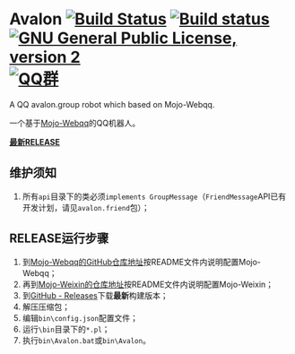 # Avalon [![Build Status](https://travis-ci.org/Ray-Eldath/Avalon.svg?branch=master)](https://travis-ci.org/Ray-Eldath/Avalon)    [![Build status](https://ci.appveyor.com/api/projects/status/wathx1whvj24y44p?svg=true)](https://ci.appveyor.com/project/Ray-Eldath/avalon)    [![GNU General Public License, version 2](https://img.shields.io/badge/license-GNU%202.0-yellow.svg)](https://www.gnu.org/licenses/gpl-2.0.html)    [![QQ群](https://img.shields.io/badge/QQ%E7%BE%A4-ProgramLeague-blue.svg)](https://jq.qq.com/?_wv=1027&k=46GveNI)
A QQ avalon.group robot which based on Mojo-Webqq.

一个基于[Mojo-Webqq](https://github.com/sjdy521/Mojo-Webqq)的QQ机器人。

**[最新RELEASE](https://github.com/Ray-Eldath/Avalon/releases/latest)**

## 维护须知

1. 所有```api```目录下的类必须```implements GroupMessage```（``FriendMessage``API已有开发计划，请见``avalon.friend``包）；

## RELEASE运行步骤
1. 到[Mojo-Webqq的GitHub仓库地址](https://github.com/sjdy521/Mojo-Webqq)按README文件内说明配置Mojo-Webqq；
2. 再到[Mojo-Weixin的仓库地址](https://github.com/sjdy521/Mojo-Weixin)按README文件内说明配置Mojo-Weixin；
3. 到[GitHub - Releases](https://github.com/Ray-Eldath/Avalon/releases)下载**最新**构建版本；
4. 解压压缩包；
5. 编辑`bin\config.json`配置文件；
6. 运行``\bin``目录下的```*.pl```；
7. 执行`bin\Avalon.bat`或`bin\Avalon`。
